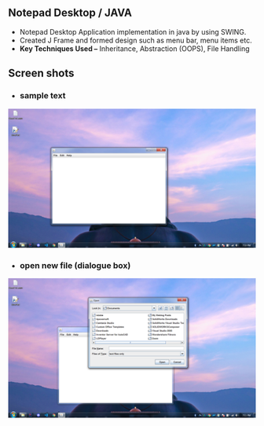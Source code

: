 ## Notepad Desktop / JAVA
* Notepad Desktop Application implementation in java by using SWING.
* Created J Frame and formed design such as menu bar, menu items etc.
* **Key Techniques Used –** Inheritance, Abstraction (OOPS), File Handling
## Screen shots 
* ### **sample text**
![Screenshot](https://github.com/nagrajHiremath/Notepad-Desktop-JAVA/blob/main/ScreenShot%201.png)
* ### **open new file (dialogue box)**
![Screenshot](https://github.com/nagrajHiremath/Notepad-Desktop-JAVA/blob/main/ScreenShot%202.png)






